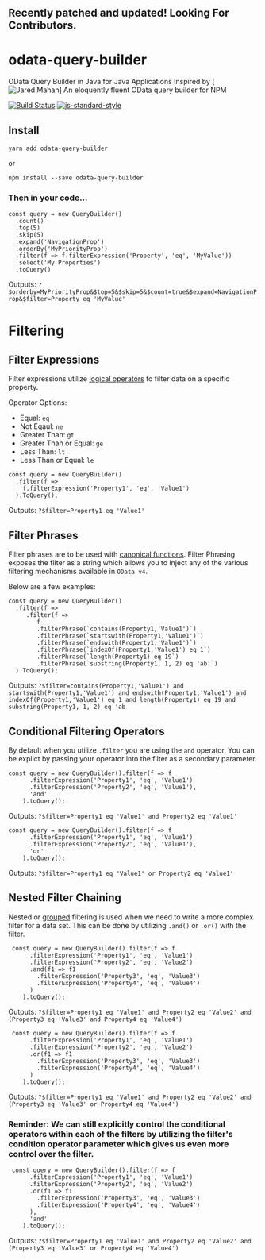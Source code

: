 ## Recently patched and updated! Looking For Contributors.

# odata-query-builder
OData Query Builder in Java for Java Applications
Inspired by [![Jared Mahan](https://github.com/jaredmahan/odata-query-builder)] An eloquently fluent OData query builder for NPM

[![Build Status](https://travis-ci.org/jaredmahan/angular-searchFilter.svg?branch=master)](https://travis-ci.org/jaredmahan/odata-query-builder)
[![js-standard-style](https://img.shields.io/badge/code%20style-standard-brightgreen.svg)](http://standardjs.com/)

## Install
```
yarn add odata-query-builder
```
or
```
npm install --save odata-query-builder
```

### Then in your code...
```
const query = new QueryBuilder()
  .count()
  .top(5)
  .skip(5)
  .expand('NavigationProp')
  .orderBy('MyPriorityProp')
  .filter(f => f.filterExpression('Property', 'eq', 'MyValue'))
  .select('My Properties')
  .toQuery()
```

Outputs:
`?$orderby=MyPriorityProp&$top=5&$skip=5&$count=true&$expand=NavigationProp&$filter=Property eq 'MyValue'`

# Filtering

## Filter Expressions
Filter expressions utilize [logical operators](http://docs.oasis-open.org/odata/odata/v4.01/cs01/part2-url-conventions/odata-v4.01-cs01-part2-url-conventions.html#sec_LogicalOperatorExamples) to filter data on a specific property.

Operator Options:
- Equal: `eq`
- Not Eqaul: `ne`
- Greater Than: `gt`
- Greater Than or Equal: `ge`
- Less Than: `lt`
- Less Than or Equal: `le`

```
const query = new QueryBuilder()
  .filter(f =>
    f.filterExpression('Property1', 'eq', 'Value1')
  ).ToQuery();
```
Outputs: `?$filter=Property1 eq 'Value1'`

## Filter Phrases
Filter phrases are to be used with [canonical functions](http://docs.oasis-open.org/odata/odata/v4.01/cs01/part2-url-conventions/odata-v4.01-cs01-part2-url-conventions.html#sec_CanonicalFunctions). Filter Phrasing exposes the filter as a string which allows you to inject any of the various filtering mechanisms available in `OData v4`.

Below are a few examples:

```
const query = new QueryBuilder()
  .filter(f =>
     .filter(f =>
        f
        .filterPhrase(`contains(Property1,'Value1')`)
        .filterPhrase(`startswith(Property1,'Value1')`)
        .filterPhrase(`endswith(Property1,'Value1')`)
        .filterPhrase(`indexOf(Property1,'Value1') eq 1`)
        .filterPhrase(`length(Property1) eq 19`)
        .filterPhrase(`substring(Property1, 1, 2) eq 'ab'`)
  ).ToQuery();
```
Outputs: `?$filter=contains(Property1,'Value1') and startswith(Property1,'Value1') and endswith(Property1,'Value1') and indexOf(Property1,'Value1') eq 1 and length(Property1) eq 19 and substring(Property1, 1, 2) eq 'ab`

## Conditional Filtering Operators
By default when you utilize `.filter` you are using the `and` operator. You can be explict by passing your operator into the filter as a secondary parameter.
```
const query = new QueryBuilder().filter(f => f
      .filterExpression('Property1', 'eq', 'Value1')
      .filterExpression('Property2', 'eq', 'Value1'),
      'and'
    ).toQuery();
```
Outputs: `?$filter=Property1 eq 'Value1' and Property2 eq 'Value1'`
```
const query = new QueryBuilder().filter(f => f
      .filterExpression('Property1', 'eq', 'Value1')
      .filterExpression('Property2', 'eq', 'Value1'),
      'or'
    ).toQuery();
```
Outputs: `?$filter=Property1 eq 'Value1' or Property2 eq 'Value1'`

## Nested Filter Chaining
Nested or [grouped](http://docs.oasis-open.org/odata/odata/v4.01/cs01/part2-url-conventions/odata-v4.01-cs01-part2-url-conventions.html#sec_Grouping) filtering is used when we need to write a more complex filter for a data set. This can be done by utilizing `.and()` or `.or()` with the filter.
```
 const query = new QueryBuilder().filter(f => f
      .filterExpression('Property1', 'eq', 'Value1')
      .filterExpression('Property2', 'eq', 'Value2')
      .and(f1 => f1
        .filterExpression('Property3', 'eq', 'Value3')
        .filterExpression('Property4', 'eq', 'Value4')
      )
    ).toQuery();
```
Outputs: `?$filter=Property1 eq 'Value1' and Property2 eq 'Value2' and (Property3 eq 'Value3' and Property4 eq 'Value4')`

```
 const query = new QueryBuilder().filter(f => f
      .filterExpression('Property1', 'eq', 'Value1')
      .filterExpression('Property2', 'eq', 'Value2')
      .or(f1 => f1
        .filterExpression('Property3', 'eq', 'Value3')
        .filterExpression('Property4', 'eq', 'Value4')
      )
    ).toQuery();
```
Outputs: `?$filter=Property1 eq 'Value1' and Property2 eq 'Value2' and (Property3 eq 'Value3' or Property4 eq 'Value4')`


### Reminder: We can still explicitly control the conditional operators within each of the filters by utilizing the filter's condition operator parameter which gives us even more control over the filter.
```
 const query = new QueryBuilder().filter(f => f
      .filterExpression('Property1', 'eq', 'Value1')
      .filterExpression('Property2', 'eq', 'Value2')
      .or(f1 => f1
        .filterExpression('Property3', 'eq', 'Value3')
        .filterExpression('Property4', 'eq', 'Value4')
      ),
      'and'
    ).toQuery();
```
Outputs: `?$filter=Property1 eq 'Value1' and Property2 eq 'Value2' and (Property3 eq 'Value3' or Property4 eq 'Value4')`


